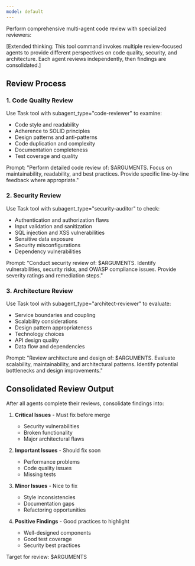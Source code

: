 ```yaml
---
model: default
---
```


Perform comprehensive multi-agent code review with specialized reviewers:

[Extended thinking: This tool command invokes multiple review-focused agents to provide different perspectives on code quality, security, and architecture. Each agent reviews independently, then findings are consolidated.]

## Review Process

### 1. Code Quality Review
Use Task tool with subagent_type="code-reviewer" to examine:
- Code style and readability
- Adherence to SOLID principles
- Design patterns and anti-patterns
- Code duplication and complexity
- Documentation completeness
- Test coverage and quality

Prompt: "Perform detailed code review of: $ARGUMENTS. Focus on maintainability, readability, and best practices. Provide specific line-by-line feedback where appropriate."

### 2. Security Review
Use Task tool with subagent_type="security-auditor" to check:
- Authentication and authorization flaws
- Input validation and sanitization
- SQL injection and XSS vulnerabilities
- Sensitive data exposure
- Security misconfigurations
- Dependency vulnerabilities

Prompt: "Conduct security review of: $ARGUMENTS. Identify vulnerabilities, security risks, and OWASP compliance issues. Provide severity ratings and remediation steps."

### 3. Architecture Review
Use Task tool with subagent_type="architect-reviewer" to evaluate:
- Service boundaries and coupling
- Scalability considerations
- Design pattern appropriateness
- Technology choices
- API design quality
- Data flow and dependencies

Prompt: "Review architecture and design of: $ARGUMENTS. Evaluate scalability, maintainability, and architectural patterns. Identify potential bottlenecks and design improvements."

## Consolidated Review Output

After all agents complete their reviews, consolidate findings into:

1. **Critical Issues** - Must fix before merge
   - Security vulnerabilities
   - Broken functionality
   - Major architectural flaws

2. **Important Issues** - Should fix soon
   - Performance problems
   - Code quality issues
   - Missing tests

3. **Minor Issues** - Nice to fix
   - Style inconsistencies
   - Documentation gaps
   - Refactoring opportunities

4. **Positive Findings** - Good practices to highlight
   - Well-designed components
   - Good test coverage
   - Security best practices

Target for review: $ARGUMENTS
